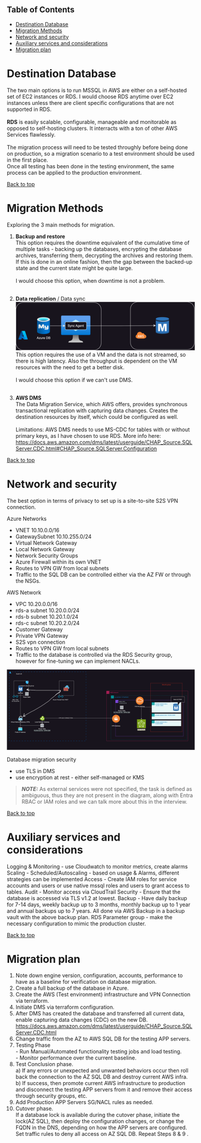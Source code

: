 ## Table of Contents
- [Destination Database](#destination-database)
- [Migration Methods](#migration-methods)
- [Network and security](#network-and-security)
- [Auxiliary services and considerations](#auxiliary-services-and-considerations)
- [Migration plan](#migration-plan)
# Destination Database
The two main options is to run MSSQL in AWS are either on a self-hosted set of EC2 instances or RDS. I would choose RDS anytime over EC2 instances unless there are client specific configurations that are not supported in RDS. <br><br> 
**RDS** is easily scalable, configurable, manageable and monitorable as opposed to self-hosting clusters. It interracts with a ton of other AWS Services flawlessly. <br><br>
The migration process will need to be tested throughly before being done on production, so a migration scenario to a test environment should be used in the first place.<br>
Once all testing has been done in the testing environment, the same process can be applied to the production environment. 

[Back to top](#table-of-contents)
# Migration Methods

Exploring the 3 main methods for migration. 
1. **Backup and restore** <br>
This option requires the downtime equivalent of the cumulative time of multiple tasks - backing up the databases, encrypting the database archives, transferring them, decrypting the archives and restoring them. <br>
If this is done in an online fashion, then the gap between the backed-up state and the current state might be quite large. <br><br>
I would choose this option, when downtime is not a problem. <br><br>

1. **Data replication** / Data sync <br>
![alt text](images/DesignPlan/data-replication.svg) <br>
This option requires the use of a VM and the data is not streamed, so there is high latency. Also the throughput is dependent on the VM resources with the need to get a better disk. <br><br>
I would choose this option if we can't use DMS. <br><br>

1. **AWS DMS** <br>
The Data Migration Service, which AWS offers, provides synchronous transactional replication with capturing data changes. Creates the destination resources by itself, which could be configured as well. 
<br><br>
Limitations: AWS DMS needs to use MS-CDC for tables with or without primary keys, as I have chosen to use RDS. More info here: https://docs.aws.amazon.com/dms/latest/userguide/CHAP_Source.SQLServer.CDC.html#CHAP_Source.SQLServer.Configuration


[Back to top](#table-of-contents)
# Network and security
The best option in terms of privacy to set up is a site-to-site S2S VPN connection.

Azure Networks 
- VNET 10.10.0.0/16
- GatewaySubnet 10.10.255.0/24
- Virtual Network Gateway
- Local Network Gateway
- Network Security Groups
- Azure Firewall within its own VNET
- Routes to VPN GW from local subnets
- Traffic to the SQL DB can be controlled either via the AZ FW or through the NSGs. 

AWS Network 
- VPC 10.20.0.0/16
- rds-a subnet 10.20.0.0/24
- rds-b subnet 10.20.1.0/24
- rds-c subnet 10.20.2.0/24
- Customer Gateway
- Private VPN Gateway
- S2S vpn connection
- Routes to VPN GW from local subnets
- Traffic to the database is controlled via the RDS Security group, however for fine-tuning we can implement NACLs.

![alt text](images/DesignPlan/Azure_to_AWS_MSSQL_Migration.drawio.svg)

Database migration security
- use TLS in DMS
- use encryption at rest - either self-managed or KMS

> **_NOTE:_**  As external services were not specified, the task is defined as ambiguous, thus they are not present in the diagram, along with Entra RBAC or IAM roles and we can talk more about this in the interview. 

[Back to top](#table-of-contents)
# Auxiliary services and considerations
Logging & Monitoring - use Cloudwatch to monitor metrics, create alarms
Scaling - Scheduled/Autoscaling - based on usage & Alarms, different strategies can be implemented
Access - Create IAM roles for service accounts and users or use native mssql roles and users to grant access to tables. 
Audit - Monitor access via CloudTrail 
Security - Ensure that the database is accessed via TLS v1.2 at lowest. 
Backup - Have daily backup for 7-14 days, weekly backup up to 3 months, monthly backup up to 1 year and annual backups up to 7 years. All done via AWS Backup in a backup vault with the above backup plan. 
RDS Parameter group - make the necessary configuration to mimic the production cluster. 

[Back to top](#table-of-contents)
# Migration plan

1. Note down engine version, configuration, accounts, performance to have as a baseline for verification on database migration. 
2. Create a full backup of the database in Azure. 
3. Create the AWS (Test environment) infrastructure and VPN Connection via terraform.
4. Initiate DMS via terraform configuration. 
5. After DMS has created the database and transferred all current data, enable capturing data changes (CDC) on the new DB. https://docs.aws.amazon.com/dms/latest/userguide/CHAP_Source.SQLServer.CDC.html
6. Change traffic from the AZ to AWS SQL DB for the testing APP servers.
7. Testing Phase
&emsp;<br>- Run Manual/Automated functionality testing jobs and load testing.
&emsp;<br>- Monitor performance over the current baseline. 
8.  Test Conclusion phase.<br>
    a) If any errors or unexpected and unwanted behaviors occur then roll back the connection to the AZ SQL DB and destroy current AWS infra. <br>
    b) If success, then promote current AWS infrastructure to production and disconnect the testing APP servers from it and remove their access through security groups, etc. 
9.  Add Production APP Servers SG/NACL rules as needed. 
10.  Cutover phase. <br> 
If a database lock is available during the cutover phase, initiate the lock(AZ SQL), then deploy the configuration changes, or change the FQDN in the DNS, depending on how the APP servers are configured. <br>
Set traffic rules to deny all access on AZ SQL DB. 
Repeat Steps 8 & 9 .



